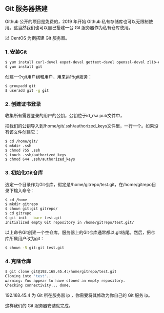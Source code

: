 ## Git 服务器搭建

Github 公开的项目是免费的，2019 年开始 Github 私有存储库也可以无限制使用。这当然我们也可以自己搭建一台 Git 服务器作为私有仓库使用。

以 CentOS 为例搭建 Git 服务器。

### 1. 安装Git

```sh
$ yum install curl-devel expat-devel gettext-devel openssl-devel zlib-devel perl-devel
$ yum install git
```

 创建一个git用户组和用户，用来运行git服务：

```sh
$ groupadd git
$ useradd git -g git
```

### 2. 创建证书登录

收集所有需要登录的用户的公钥，公钥位于id_rsa.pub文件中，

把我们的公钥导入到/home/git/.ssh/authorized_keys文件里，一行一个。如果没有该文件创建它：

```sh
$ cd /home/git/
$ mkdir .ssh
$ chmod 755 .ssh
$ touch .ssh/authorized_keys
$ chmod 644 .ssh/authorized_keys
```

### 3. 初始化Git仓库

选定一个目录作为Git仓库，假定是/home/gitrepo/test.git，在/home/gitrepo目录下输入命令：

```sh
$ cd /home
$ mkdir gitrepo
$ chown git:git gitrepo/
$ cd gitrepo
$ git init --bare test.git
Initialized empty Git repository in /home/gitrepo/test.git/
```

以上命令Git创建一个空仓库，服务器上的Git仓库通常都以.git结尾。然后，把仓库所属用户改为git：

```sh
$ chown -R git:git test.git
```

### 4. 克隆仓库

```sh
$ git clone git@192.168.45.4:/home/gitrepo/test.git
Cloning into 'test'...
warning: You appear to have cloned an empty repository.
Checking connectivity... done.
```

192.168.45.4 为 Git 所在服务器 ip ，你需要将其修改为你自己的 Git 服务 ip。

这样我们的 Git 服务器安装就完成。